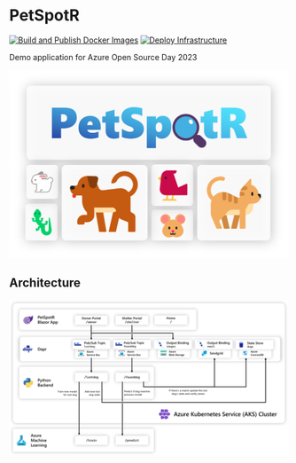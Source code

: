 # PetSpotR

[![Build and Publish Docker Images](https://github.com/AaronCrawfis/PetSpotR/actions/workflows/containers.yaml/badge.svg)](https://github.com/Azure-Samples/PetSpotR/actions/workflows/containers.yaml)
[![Deploy Infrastructure](https://github.com/Azure-Samples/PetSpotR/actions/workflows/infrastructure.yaml/badge.svg)](https://github.com/Azure-Samples/PetSpotR/actions/workflows/infrastructure.yaml)

Demo application for Azure Open Source Day 2023

![Logo](./img/logo.svg)

## Architecture

![architecture](./img/architecture.png)
